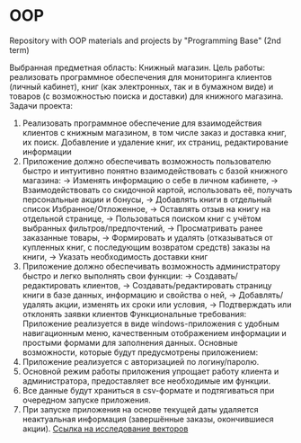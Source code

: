 # OOP
Repository with OOP materials and projects by "Programming Base" (2nd term)

Выбранная предметная область: Книжный магазин.
Цель работы: реализовать программное обеспечения для мониторинга клиентов (личный кабинет), книг (как электронных, так и в бумажном виде) и товаров (с возможностью поиска и доставки) для книжного магазина.
Задачи проекта:
1.	Реализовать программное обеспечение для взаимодействия клиентов с книжным магазином, в том числе заказ и доставка книг, их поиск. Добавление и удаление книг, их страниц, редактирование информации
2.	Приложение должно обеспечивать возможность пользователю быстро и интуитивно понятно взаимодействовать с базой книжного магазина:
->	Изменять информацию о себе в личном кабинете,
->	Взаимодействовать со скидочной картой, использовать её, получать персональные акции и бонусы,
->	Добавлять книги в отдельный список Избранное/Отложенное,
->	Оставлять отзыв на книгу на отдельной странице,
->	Пользоваться поиском книг с учётом выбранных фильтров/предпочтений,
->	Просматривать ранее заказанные товары,
->	Формировать и удалять (отказываться от купленных книг, с последующим возвратом средств) заказы на книги,
->	Указать необходимость доставки книг
3.	Приложение должно обеспечивать возможность администратору быстро и легко выполнять свои функции:
->	Создавать/редактировать клиентов,
->	Создавать/редактировать страницу книги в базе данных, информацию и свойства о ней,
->	Добавлять/удалять акции, изменять их сроки или условия,
->	Подтверждать или отклонять заявки клиентов
Функциональные требования:
Приложение реализуется в виде windows-приложения с удобным навигационным меню, качественным отображением информации и простыми формами для заполнения данных.
Основные возможности, которые будут предусмотрены приложением:
1.	Приложение реализуется с авторизацией по логину/паролю.
2.	Основной режим работы приложения упрощает работу клиента и администратора, предоставляет все необходимые им функции.
3.	Все данные будут храниться в csv-формате и подтягиваться при очередном запуске приложения. 
4.	При запуске приложения на основе текущей даты удаляется неактуальная информация (завершённые заказы, окончившиеся акции).
[Ссылка на исследование векторов](https://github.com/Mindally/OOP/blob/first-main-branch/source/vector%20research.pdf)
